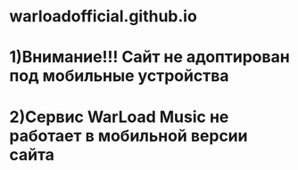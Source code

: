 # warloadofficial.github.io
# 1)Внимание!!! Сайт не адоптирован под мобильные устройства
# 2)Сервис WarLoad Music не работает в мобильной версии сайта
